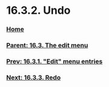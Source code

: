 # 16.3.2. Undo

### [Home](./00-home.md)
### [Parent: 16.3. The edit menu](./16-03-00-the-edit-menu.md)
### [Prev: 16.3.1. "Edit" menu entries](./16-03-01-edit-menu-entries.md)
### [Next: 16.3.3. Redo](./16-03-03-redo.md)
